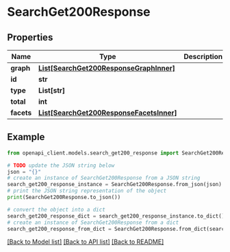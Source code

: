 # SearchGet200Response


## Properties

Name | Type | Description | Notes
------------ | ------------- | ------------- | -------------
**graph** | [**List[SearchGet200ResponseGraphInner]**](SearchGet200ResponseGraphInner.md) |  | [optional] 
**id** | **str** |  | [optional] 
**type** | **List[str]** |  | [optional] 
**total** | **int** |  | [optional] 
**facets** | [**List[SearchGet200ResponseFacetsInner]**](SearchGet200ResponseFacetsInner.md) |  | [optional] 

## Example

```python
from openapi_client.models.search_get200_response import SearchGet200Response

# TODO update the JSON string below
json = "{}"
# create an instance of SearchGet200Response from a JSON string
search_get200_response_instance = SearchGet200Response.from_json(json)
# print the JSON string representation of the object
print(SearchGet200Response.to_json())

# convert the object into a dict
search_get200_response_dict = search_get200_response_instance.to_dict()
# create an instance of SearchGet200Response from a dict
search_get200_response_from_dict = SearchGet200Response.from_dict(search_get200_response_dict)
```
[[Back to Model list]](../README.md#documentation-for-models) [[Back to API list]](../README.md#documentation-for-api-endpoints) [[Back to README]](../README.md)


